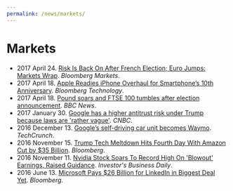 ```yaml
---
permalink: /news/markets/
---
```

# Markets

* 2017 April 24. [Risk Is Back On After French Election; Euro Jumps: Markets Wrap](https://www.bloomberg.com/news/articles/2017-04-23/risk-is-back-on-after-french-election-euro-jumps-markets-wrap). *Bloomberg Markets*.
* 2017 April 18. [Apple Readies iPhone Overhaul for Smartphone’s 10th Anniversary](https://www.bloomberg.com/news/articles/2017-04-18/apple-readies-iphone-overhaul-for-smartphone-s-10th-anniversary). *Bloomberg Technology*.
* 2017 April 18. [Pound soars and FTSE 100 tumbles after election announcement](http://www.bbc.com/news/business-39627859). *BBC News*.
* 2017 January 30. [Google has a higher antitrust risk under Trump because laws are 'rather vague'](http://www.cnbc.com/2017/01/30/google-antitrust-concerns-under-trump.html). *CNBC*.
* 2016 December 13. [Google’s self-driving car unit becomes Waymo](https://techcrunch.com/2016/12/13/googles-self-driving-car-unit-spins-out-as-waymo/). *TechCrunch*.
* 2016 November 15. [Trump Tech Meltdown Hits Fourth Day With Amazon Cut by $35 Billion](https://www.bloomberg.com/news/articles/2016-11-14/trump-tech-meltdown-hits-fourth-day-as-amazon-cut-by-35-billion). *Bloomberg*.
* 2016 November 11. [Nvidia Stock Soars To Record High On 'Blowout' Earnings, Raised Guidance](http://www.investors.com/stock-lists/sector-leaders/nvidia-stock-soars-on-q3-beat-and-raise/). *Investor's Business Daily*.
* 2016 June 13. [Microsoft Pays $26 Billion for LinkedIn in Biggest Deal Yet](https://www.bloomberg.com/news/articles/2016-06-13/microsoft-to-buy-linkedin-in-deal-valued-at-26-2-billion-ipe079k9). *Bloomberg*.
